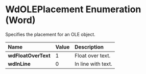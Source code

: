 
# WdOLEPlacement Enumeration (Word)

Specifies the placement for an OLE object.



|**Name**|**Value**|**Description**|
|:-----|:-----|:-----|
|**wdFloatOverText**|1|Float over text.|
|**wdInLine**|0|In line with text.|
